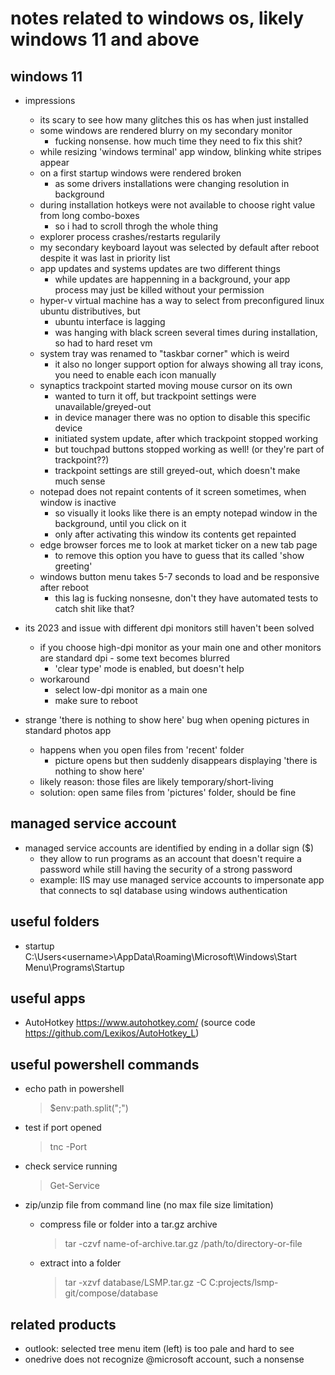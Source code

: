 # notes related to windows os, likely windows 11 and above


## windows 11

- impressions
  - its scary to see how many glitches this os has when just installed
  - some windows are rendered blurry on my secondary monitor
    - fucking nonsense. how much time they need to fix this shit?
  - while resizing 'windows terminal' app window, blinking white stripes appear
  - on a first startup windows were rendered broken
    - as some drivers installations were changing resolution in background
  - during installation hotkeys were not available to choose right value from long combo-boxes
    - so i had to scroll throgh the whole thing
  - explorer process crashes/restarts regularily
  - my secondary keyboard layout was selected by default after reboot despite it was last in priority list
  - app updates and systems updates are two different things
    - while updates are happenning in a background, your app process may just be killed without your permission
  - hyper-v virtual machine has a way to select from preconfigured linux ubuntu distributives, but
    - ubuntu interface is lagging
    - was hanging with black screen several times during installation, so had to hard reset vm
  - system tray was renamed to "taskbar corner" which is weird
    - it also no longer support option for always showing all tray icons, you need to enable each icon manually
  - synaptics trackpoint started moving mouse cursor on its own
    - wanted to turn it off, but trackpoint settings were unavailable/greyed-out
    - in device manager there was no option to disable this specific device
    - initiated system update, after which trackpoint stopped working
    - but touchpad buttons stopped working as well! (or they're part of trackpoint??)
    - trackpoint settings are still greyed-out, which doesn't make much sense
  - notepad does not repaint contents of it screen sometimes, when window is inactive
    - so visually it looks like there is an empty notepad window in the background, until you click on it
    - only after activating this window its contents get repainted
  - edge browser forces me to look at market ticker on a new tab page
    - to remove this option you have to guess that its called 'show greeting'
  - windows button menu takes 5-7 seconds to load and be responsive after reboot
    - this lag is fucking nonsesne, don't they have automated tests to catch shit like that?

- its 2023 and issue with different dpi monitors still haven't been solved
  - if you choose high-dpi monitor as your main one and other monitors are standard dpi - some text becomes blurred
    - 'clear type' mode is enabled, but doesn't help
  - workaround
    - select low-dpi monitor as a main one
    - make sure to reboot

- strange 'there is nothing to show here' bug when opening pictures in standard photos app
  - happens when you open files from 'recent' folder
    - picture opens but then suddenly disappears displaying 'there is nothing to show here'
  - likely reason: those files are likely temporary/short-living
  - solution: open same files from 'pictures' folder, should be fine


## managed service account

- managed service accounts are identified by ending in a dollar sign ($)
  - they allow to run programs as an account that doesn't require a password while still having the security of a strong password
  - example: IIS may use managed service accounts to impersonate app that connects to sql database using windows authentication


## useful folders

- startup C:\Users\<username>\AppData\Roaming\Microsoft\Windows\Start Menu\Programs\Startup


## useful apps

- AutoHotkey https://www.autohotkey.com/ (source code https://github.com/Lexikos/AutoHotkey_L)


## useful powershell commands

- echo path in powershell
  > $env:path.split(";")

- test if port opened
  > tnc <hostname> -Port <port>

- check service running
  > Get-Service <servicename>

- zip/unzip file from command line (no max file size limitation)
  - compress file or folder into a tar.gz archive
    > tar -czvf name-of-archive.tar.gz /path/to/directory-or-file
  - extract into a folder
    > tar -xzvf database/LSMP.tar.gz -C C:projects/lsmp-git/compose/database


## related products

- outlook: selected tree menu item (left) is too pale and hard to see
- onedrive does not recognize @microsoft account, such a nonsense
